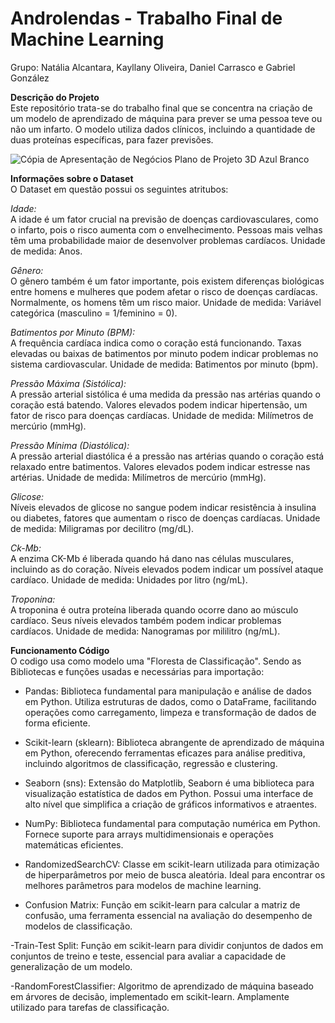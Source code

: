 # Androlendas - Trabalho Final de Machine Learning
Grupo: Natália Alcantara, Kayllany Oliveira, Daniel Carrasco e Gabriel González

<b>Descrição do Projeto</b><br>
Este repositório trata-se do trabalho final que se concentra na criação de um modelo de aprendizado de máquina para prever se uma pessoa teve ou não um infarto. O modelo utiliza dados clínicos, incluindo a quantidade de duas proteínas específicas, para fazer previsões. 

![Cópia de Apresentação de Negócios Plano de Projeto 3D Azul Branco](https://github.com/KayllanyLara/androlenda/assets/135054073/3c68c95b-fc00-47bb-99a3-0355b24c42cf)


<b>Informações sobre o Dataset</b><br>
O Dataset em questão possui os seguintes atritubos:

_Idade:_<br>
A idade é um fator crucial na previsão de doenças cardiovasculares, como o infarto, pois o risco aumenta com o envelhecimento. Pessoas mais velhas têm uma probabilidade maior de desenvolver problemas cardíacos. Unidade de medida: Anos.

_Gênero:_<br>
O gênero também é um fator importante, pois existem diferenças biológicas entre homens e mulheres que podem afetar o risco de doenças cardíacas. Normalmente, os homens têm um risco maior. Unidade de medida: Variável categórica (masculino = 1/feminino = 0).


_Batimentos por Minuto (BPM):_<br>
A frequência cardíaca indica como o coração está funcionando. Taxas elevadas ou baixas de batimentos por minuto podem indicar problemas no sistema cardiovascular. Unidade de medida: Batimentos por minuto (bpm).


_Pressão Máxima (Sistólica):_<br>
A pressão arterial sistólica é uma medida da pressão nas artérias quando o coração está batendo. Valores elevados podem indicar hipertensão, um fator de risco para doenças cardíacas. Unidade de medida: Milímetros de mercúrio (mmHg).


_Pressão Mínima (Diastólica):_<br>
A pressão arterial diastólica é a pressão nas artérias quando o coração está relaxado entre batimentos. Valores elevados podem indicar estresse nas artérias. Unidade de medida: Milímetros de mercúrio (mmHg).


_Glicose:_<br>
Níveis elevados de glicose no sangue podem indicar resistência à insulina ou diabetes, fatores que aumentam o risco de doenças cardíacas. Unidade de medida: Miligramas por decilitro (mg/dL).


_Ck-Mb:_<br>
A enzima CK-Mb é liberada quando há dano nas células musculares, incluindo as do coração. Níveis elevados podem indicar um possível ataque cardíaco. Unidade de medida: Unidades por litro (ng/mL).


_Troponina:_<br>
A troponina é outra proteína liberada quando ocorre dano ao músculo cardíaco. Seus níveis elevados também podem indicar problemas cardíacos. Unidade de medida: Nanogramas por mililitro (ng/mL).

<b> Funcionamento Código </b><br>
O codigo usa como modelo uma "Floresta de Classificação". Sendo as Bibliotecas e funções usadas e necessárias para importação:

- Pandas: Biblioteca fundamental para manipulação e análise de dados em Python. Utiliza estruturas de dados, como o DataFrame, facilitando operações como carregamento, limpeza e transformação de dados de forma eficiente.

- Scikit-learn (sklearn): Biblioteca abrangente de aprendizado de máquina em Python, oferecendo ferramentas eficazes para análise preditiva, incluindo algoritmos de classificação, regressão e clustering.

- Seaborn (sns): Extensão do Matplotlib, Seaborn é uma biblioteca para visualização estatística de dados em Python. Possui uma interface de alto nível que simplifica a criação de gráficos informativos e atraentes.

- NumPy: Biblioteca fundamental para computação numérica em Python. Fornece suporte para arrays multidimensionais e operações matemáticas eficientes.

- RandomizedSearchCV: Classe em scikit-learn utilizada para otimização de hiperparâmetros por meio de busca aleatória. Ideal para encontrar os melhores parâmetros para modelos de machine learning.

- Confusion Matrix: Função em scikit-learn para calcular a matriz de confusão, uma ferramenta essencial na avaliação do desempenho de modelos de classificação.

-Train-Test Split: Função em scikit-learn para dividir conjuntos de dados em conjuntos de treino e teste, essencial para avaliar a capacidade de generalização de um modelo.

-RandomForestClassifier: Algoritmo de aprendizado de máquina baseado em árvores de decisão, implementado em scikit-learn. Amplamente utilizado para tarefas de classificação.



